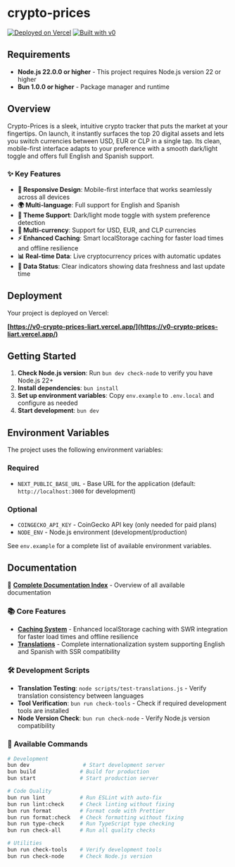 # crypto-prices

[![Deployed on Vercel](https://img.shields.io/badge/Deployed%20on-Vercel-black?style=for-the-badge&logo=vercel)](https://vercel.com/)
[![Built with v0](https://img.shields.io/badge/Built%20with-v0.dev-black?style=for-the-badge)](https://v0.dev/)

## Requirements

- **Node.js 22.0.0 or higher** - This project requires Node.js version 22 or higher
- **Bun 1.0.0 or higher** - Package manager and runtime

## Overview

Crypto-Prices is a sleek, intuitive crypto tracker that puts the market at your fingertips. On launch, it instantly surfaces the top 20 digital assets and lets you switch currencies between USD, EUR or CLP in a single tap. Its clean, mobile-first interface adapts to your preference with a smooth dark/light toggle and offers full English and Spanish support.

### ✨ Key Features

- **📱 Responsive Design**: Mobile-first interface that works seamlessly across all devices
- **🌍 Multi-language**: Full support for English and Spanish
- **🎨 Theme Support**: Dark/light mode toggle with system preference detection
- **💱 Multi-currency**: Support for USD, EUR, and CLP currencies
- **⚡ Enhanced Caching**: Smart localStorage caching for faster load times and offline resilience
- **📊 Real-time Data**: Live cryptocurrency prices with automatic updates
- **🔄 Data Status**: Clear indicators showing data freshness and last update time

## Deployment

Your project is deployed on Vercel:

**[https://v0-crypto-prices-liart.vercel.app/](https://v0-crypto-prices-liart.vercel.app/)**

## Getting Started

1. **Check Node.js version**: Run `bun dev check-node` to verify you have Node.js 22+
2. **Install dependencies**: `bun install`
3. **Set up environment variables**: Copy `env.example` to `.env.local` and configure as needed
4. **Start development**: `bun dev`

## Environment Variables

The project uses the following environment variables:

### Required

- `NEXT_PUBLIC_BASE_URL` - Base URL for the application (default: `http://localhost:3000` for development)

### Optional

- `COINGECKO_API_KEY` - CoinGecko API key (only needed for paid plans)
- `NODE_ENV` - Node.js environment (development/production)

See `env.example` for a complete list of available environment variables.

## Documentation

📖 **[Complete Documentation Index](docs/README.md)** - Overview of all available documentation

### 📚 Core Features

- **[Caching System](docs/caching.md)** - Enhanced localStorage caching with SWR integration for faster load times and offline resilience
- **[Translations](docs/translations.md)** - Complete internationalization system supporting English and Spanish with SSR compatibility

### 🛠️ Development Scripts

- **Translation Testing**: `node scripts/test-translations.js` - Verify translation consistency between languages
- **Tool Verification**: `bun run check-tools` - Check if required development tools are installed
- **Node Version Check**: `bun run check-node` - Verify Node.js version compatibility

### 🔧 Available Commands

```bash
# Development
bun dev                 # Start development server
bun build              # Build for production
bun start              # Start production server

# Code Quality
bun run lint           # Run ESLint with auto-fix
bun run lint:check     # Check linting without fixing
bun run format         # Format code with Prettier
bun run format:check   # Check formatting without fixing
bun run type-check     # Run TypeScript type checking
bun run check-all      # Run all quality checks

# Utilities
bun run check-tools    # Verify development tools
bun run check-node     # Check Node.js version
```

